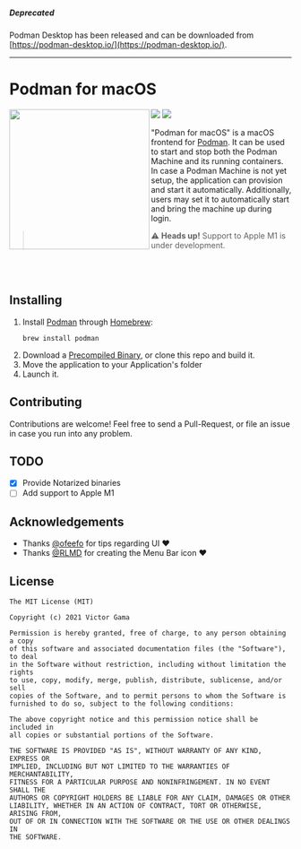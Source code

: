 ##### Deprecated

Podman Desktop has been released and can be downloaded from [https://podman-desktop.io/](https://podman-desktop.io/).

----

# Podman for macOS

<img align="left" src="https://heyvito.github.io/podman-macos/Podman-Screenshot.png" width="250">

![](https://img.shields.io/badge/-Electron--free-blue) ![](https://img.shields.io/badge/license-MIT-blue)


"Podman for macOS" is a macOS frontend for [Podman](https://github.com/containers/podman). It can be
used to start and stop both the Podman Machine and its running containers. In case a Podman Machine
is not yet setup, the application can provision and start it automatically. Additionally, users may
set it to automatically start and bring the machine up during login.

> ⚠️ **Heads up!** Support to Apple M1 is under development.

<br /><br />

## Installing

1. Install [Podman](https://github.com/containers/podman) through [Homebrew](https://brew.sh):
    ```
    brew install podman
    ```
2. Download a [Precompiled Binary](https://github.com/heyvito/podman-macos/releases), or clone this repo and
build it.
3. Move the application to your Application's folder
4. Launch it.

## Contributing
Contributions are welcome! Feel free to send a Pull-Request, or file an issue in case you run into
any problem.

## TODO

- [x] Provide Notarized binaries
- [ ] Add support to Apple M1

## Acknowledgements

- Thanks [@ofeefo](https://github.com/ofeefo) for tips regarding UI ♥️
- Thanks [@RLMD](https://github.com/RLMD) for creating the Menu Bar icon ♥️

## License

```
The MIT License (MIT)

Copyright (c) 2021 Victor Gama

Permission is hereby granted, free of charge, to any person obtaining a copy
of this software and associated documentation files (the "Software"), to deal
in the Software without restriction, including without limitation the rights
to use, copy, modify, merge, publish, distribute, sublicense, and/or sell
copies of the Software, and to permit persons to whom the Software is
furnished to do so, subject to the following conditions:

The above copyright notice and this permission notice shall be included in
all copies or substantial portions of the Software.

THE SOFTWARE IS PROVIDED "AS IS", WITHOUT WARRANTY OF ANY KIND, EXPRESS OR
IMPLIED, INCLUDING BUT NOT LIMITED TO THE WARRANTIES OF MERCHANTABILITY,
FITNESS FOR A PARTICULAR PURPOSE AND NONINFRINGEMENT. IN NO EVENT SHALL THE
AUTHORS OR COPYRIGHT HOLDERS BE LIABLE FOR ANY CLAIM, DAMAGES OR OTHER
LIABILITY, WHETHER IN AN ACTION OF CONTRACT, TORT OR OTHERWISE, ARISING FROM,
OUT OF OR IN CONNECTION WITH THE SOFTWARE OR THE USE OR OTHER DEALINGS IN
THE SOFTWARE.
```
